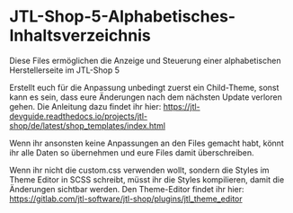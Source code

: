 # JTL-Shop-5-Alphabetisches-Inhaltsverzeichnis
Diese Files ermöglichen die Anzeige und Steuerung einer alphabetischen Herstellerseite im JTL-Shop 5

Erstellt euch für die Anpassung unbedingt zuerst ein Child-Theme, sonst kann es sein, dass eure Änderungen nach dem nächsten Update verloren gehen.
Die Anleitung dazu findet ihr hier: https://jtl-devguide.readthedocs.io/projects/jtl-shop/de/latest/shop_templates/index.html

Wenn ihr ansonsten keine Anpassungen an den Files gemacht habt, könnt ihr alle Daten so übernehmen und eure Files damit überschreiben.

Wenn ihr nicht die custom.css verwenden wollt, sondern die Styles im Theme Editor in SCSS schreibt, müsst ihr die Styles kompilieren, damit die Änderungen sichtbar werden.
Den Theme-Editor findet ihr hier: https://gitlab.com/jtl-software/jtl-shop/plugins/jtl_theme_editor



